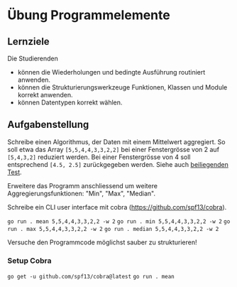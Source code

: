 # Übung Programmelemente

## Lernziele

Die Studierenden

- können die Wiederholungen und bedingte Ausführung routiniert anwenden.
- können die Strukturierungswerkzeuge Funktionen, Klassen und Module korrekt anwenden.
- können Datentypen korrekt wählen.

## Aufgabenstellung

Schreibe einen Algorithmus, der Daten mit einem Mittelwert aggregiert. So soll etwa das Array `[5,5,4,4,3,3,2,2]` bei
einer Fenstergrösse von 2 auf `[5,4,3,2]` reduziert werden. Bei einer Fenstergrösse von 4 soll entsprechend `[4.5, 2.5]`
zurückgegeben werden. Siehe auch [beiliegenden Test](mean_test.go).

Erweitere das Programm anschliessend um weitere Aggregierungsfunktionen: "Min", "Max", "Median".

Schreibe ein CLI user interface mit cobra (https://github.com/spf13/cobra).

`go run . mean 5,5,4,4,3,3,2,2 -w 2`
`go run . min 5,5,4,4,3,3,2,2 -w 2`
`go run . max 5,5,4,4,3,3,2,2 -w 2`
`go run . median 5,5,4,4,3,3,2,2 -w 2`

Versuche den Programmcode möglichst sauber zu strukturieren!

### Setup Cobra

`go get -u github.com/spf13/cobra@latest`
`go run . mean`